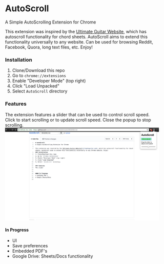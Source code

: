 # AutoScroll
A Simple AutoScrolling Extension for Chrome

This extension was inspired by the [Ultimate Guitar Website](https://ultimateguitar.com), which has autoscroll functionality for chord sheets. AutoScroll aims to extend this functionality universally to any website. Can be used for browsing Reddit, Facebook, Quora, long text files, etc. Enjoy!
### Installation
1. Clone/Download this repo
2. Go to `chrome://extensions`
3. Enable "Developer Mode" (top right)
4. Click "Load Unpacked"
5. Select `AutoScroll` directory

### Features
The extension features a slider that can be used to control scroll speed. Click to start scrolling or to update scroll speed. Close the popup to stop scrolling.
![something](images/Demo_Image.png)
#### In Progress
* UI
* Save preferences
* Embedded PDF's
* Google Drive: Sheets/Docs functionality
